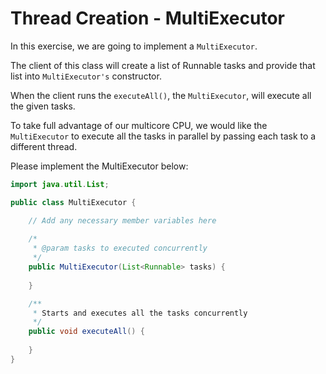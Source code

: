 # Thread Creation - MultiExecutor

In this exercise, we are going to implement a `MultiExecutor`.

The client of this class will create a list of Runnable tasks and provide that list into `MultiExecutor's` constructor.

When the client runs the `executeAll()`, the `MultiExecutor`, will execute all the given tasks.

To take full advantage of our multicore CPU, we would like the `MultiExecutor` to execute all the tasks in parallel by passing each task to a different thread.


Please implement the MultiExecutor below:

```java
import java.util.List;

public class MultiExecutor {

    // Add any necessary member variables here
    
    /* 
     * @param tasks to executed concurrently
     */
    public MultiExecutor(List<Runnable> tasks) {
      
    }

    /**
     * Starts and executes all the tasks concurrently
     */
    public void executeAll() {
      
    }
}
```